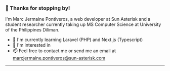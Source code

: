 ### 👋 Thanks for stopping by!

I'm Marc Jermaine Pontiveros, a web developer at Sun Asterisk and a student researcher currently taking up MS Computer Science at University of the Philippines Diliman. 

- 🌱 I'm currently learning Laravel (PHP) and Next.js (Typescript)
- 👀 I'm interested in 
- 📫 Feel free to contact me or send me an email at marcjermaine.pontiveros@sun-asterisk.com

---

<!--START_SECTION:waka-->
<!--END_SECTION:waka-->

<!---
marcjermainepontiveros-sun/marcjermainepontiveros-sun is a ✨ special ✨ repository because its `README.md` (this file) appears on your GitHub profile.
You can click the Preview link to take a look at your changes.

- 👋 Hi, I’m Marc Jermaine Pontiveros!
- 👀 I’m interested in 
- 🌱 I’m currently learning ...
- 💞️ I’m looking to collaborate on ...
- 📫 How to reach me ...

--->
